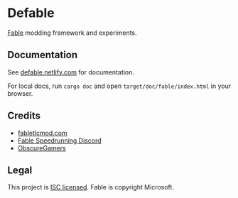 # Defable

[Fable] modding framework and experiments.

## Documentation

See [defable.netlify.com] for documentation.

For local docs, run `cargo doc` and open `target/doc/fable/index.html` in your browser.

## Credits

- [fabletlcmod.com]
- [Fable Speedrunning Discord]
- [ObscureGamers]

## Legal

This project is [ISC licensed]. Fable is copyright Microsoft.

[Fable]: https://en.wikipedia.org/wiki/Fable_(video_game_series)
[defable.netlify.com]: https://defable.netlify.com
[fabletlcmod.com]: http://fabletlcmod.com
[Fable Speedrunning Discord]: https://discord.gg/Sv8P6Ef
[ObscureGamers]: https://www.obscuregamers.com
[ISC licensed]: license-isc